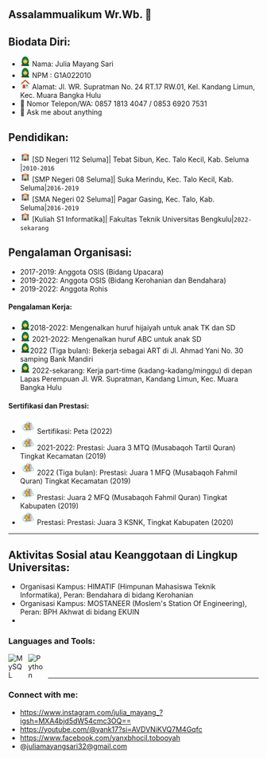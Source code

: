 ## Assalammualikum Wr.Wb. 👋
## Biodata Diri:
- <img src="https://github.com/mayang17/BasdaLanjut.io.com/blob/main/cw.png?raw=true" alt="Foto Profil" width="20" height="20"> Nama: Julia Mayang Sari
- <img src="https://github.com/mayang17/BasdaLanjut.io.com/blob/main/cw.png?raw=true" alt="Foto Profil" width="20" height="20"> NPM : G1A022010
- <img src="https://github.com/mayang17/BasdaLanjut.io.com/blob/main/download%20(5).png" alt="Foto Profil" width="20" height="20"> Alamat: Jl. WR. Supratman No. 24 RT.17 RW.01, Kel. Kandang Limun, Kec. Muara Bangka Hulu
- 💬 Nomor Telepon/WA: 0857 1813 4047 / 0853 6920 7531
- 💬 Ask me about anything

## Pendidikan:
   - <img src="https://github.com/mayang17/BasdaLanjut.io.com/blob/main/download%20(4).png" alt="Foto Profil" width="20" height="20"> [SD Negeri 112 Seluma]| Tebat Sibun, Kec. Talo Kecil, Kab. Seluma |`2010-2016`
   - <img src="https://github.com/mayang17/BasdaLanjut.io.com/blob/main/download%20(4).png" alt="Foto Profil" width="20" height="20"> [SMP Negeri 08 Seluma]| Suka Merindu, Kec. Talo Kecil, Kab. Seluma|`2016-2019`
  - <img src="https://github.com/mayang17/BasdaLanjut.io.com/blob/main/download%20(4).png" alt="Foto Profil" width="20" height="20"> [SMA Negeri 02 Seluma]| Pagar Gasing, Kec. Talo, Kab. Seluma|`2016-2019`
 - <img src="https://github.com/mayang17/BasdaLanjut.io.com/blob/main/download%20(4).png" alt="Foto Profil" width="20" height="20"> [Kuliah S1 Informatika]| Fakultas Teknik Universitas Bengkulu|`2022-sekarang`

## Pengalaman Organisasi:
   - 2017-2019: Anggota OSIS (Bidang Upacara)
   - 2019-2022: Anggota OSIS (Bidang Kerohanian dan Bendahara)
   - 2019-2022: Anggota Rohis

#### Pengalaman Kerja:
   - <img src="https://github.com/mayang17/BasdaLanjut.io.com/blob/main/cw.png?raw=true" alt="Foto Profil" width="20" height="20">2018-2022: Mengenalkan huruf hijaiyah untuk anak TK dan SD
   - <img src="https://github.com/mayang17/BasdaLanjut.io.com/blob/main/cw.png?raw=true" alt="Foto Profil" width="20" height="20"> 2021-2022: Mengenalkan huruf ABC untuk anak SD
   - <img src="https://github.com/mayang17/BasdaLanjut.io.com/blob/main/cw.png?raw=true" alt="Foto Profil" width="20" height="20">2022 (Tiga bulan): Bekerja sebagai ART di Jl. Ahmad Yani No. 30 samping Bank Mandiri
   - <img src="https://github.com/mayang17/BasdaLanjut.io.com/blob/main/cw.png?raw=true" alt="Foto Profil" width="20" height="20"> 2022-sekarang: Kerja part-time (kadang-kadang/minggu) di depan Lapas Perempuan Jl. WR. Supratman, Kandang Limun, Kec. Muara Bangka Hulu

#### Sertifikasi dan Prestasi:
   - <img src="https://github.com/mayang17/BasdaLanjut.io.com/blob/main/download%20(6).png?raw=true" alt="Foto Profil" width="30" height="30"> Sertifikasi: Peta (2022)
   - <img src="https://github.com/mayang17/BasdaLanjut.io.com/blob/main/download%20(6).png?raw=true" alt="Foto Profil" width="30" height="30">  2021-2022: Prestasi: Juara 3 MTQ (Musabaqoh Tartil Quran) Tingkat Kecamatan (2019)
   - <img src="https://github.com/mayang17/BasdaLanjut.io.com/blob/main/download%20(6).png?raw=true" alt="Foto Profil" width="30" height="30"> 2022 (Tiga bulan): Prestasi: Juara 1 MFQ (Musabaqoh Fahmil Quran) Tingkat Kecamatan (2019)
   - <img src="https://github.com/mayang17/BasdaLanjut.io.com/blob/main/download%20(6).png?raw=true" alt="Foto Profil" width="30" height="30">  Prestasi: Juara 2 MFQ (Musabaqoh Fahmil Quran) Tingkat Kabupaten (2019)
- <img src="https://github.com/mayang17/BasdaLanjut.io.com/blob/main/download%20(6).png?raw=true" alt="Foto Profil" width="30" height="30">  Prestasi: Prestasi: Juara 3 KSNK, Tingkat Kabupaten (2020)
---
##  Aktivitas Sosial atau Keanggotaan di Lingkup Universitas:
   - Organisasi Kampus: HIMATIF (Himpunan Mahasiswa Teknik Informatika), Peran: Bendahara di bidang Kerohanian
   - Organisasi Kampus: MOSTANEER (Moslem's Station Of Engineering), Peran: BPH Akhwat di bidang EKUIN
   - 
### Languages and Tools:

[<img align="left" alt="MySQL" width="30px" src="https://cdn.jsdelivr.net/gh/devicons/devicon/icons/mysql/mysql-original.svg" style="padding-right:10px;" />][webdev]
[<img align="left" alt="Python" width="30px" src="https://upload.wikimedia.org/wikipedia/commons/thumb/c/c3/Python-logo-notext.svg/110px-Python-logo-notext.svg.png?20100317150552" style="padding-right:10px;" />][webdev]
<br />
<br />

---
### Connect with me:
- https://www.instagram.com/julia_mayang_?igsh=MXA4bjd5dW54cmc3OQ==
- https://youtube.com/@yank17?si=AVDVNiKVQ7M4Gqfc
- https://www.facebook.com/yanxbhocil.tobooyah
- @juliamayangsari32@gmail.com

[webdev]:https://github.com/mayang17
